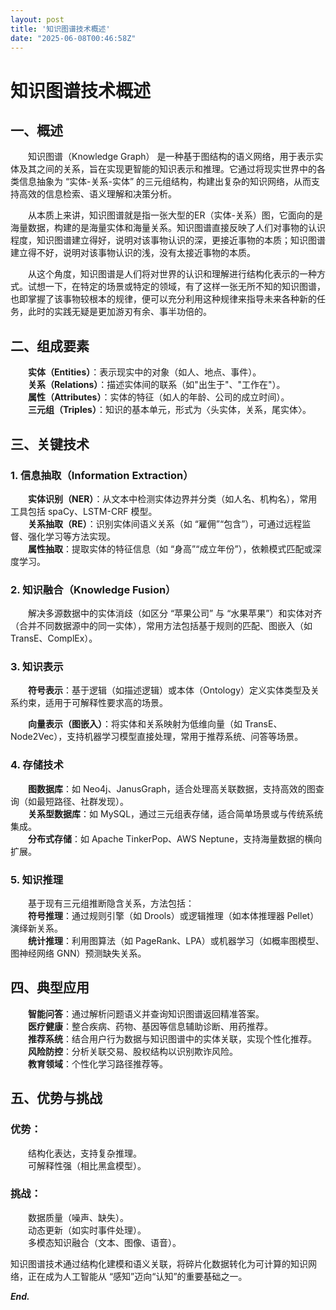```yaml
---
layout: post
title: '知识图谱技术概述'
date: "2025-06-08T00:46:58Z"
---
```

知识图谱技术概述
========

一、概述
----

  知识图谱（Knowledge Graph） 是一种基于图结构的语义网络，用于表示实体及其之间的关系，旨在实现更智能的知识表示和推理。它通过将现实世界中的各类信息抽象为 “实体-关系-实体” 的三元组结构，构建出复杂的知识网络，从而支持高效的信息检索、语义理解和决策分析。

  从本质上来讲，知识图谱就是指一张大型的ER（实体-关系）图，它面向的是海量数据，构建的是海量实体和海量关系。知识图谱直接反映了人们对事物的认识程度，知识图谱建立得好，说明对该事物认识的深，更接近事物的本质；知识图谱建立得不好，说明对该事物认识的浅，没有太接近事物的本质。

  从这个角度，知识图谱是人们将对世界的认识和理解进行结构化表示的一种方式。试想一下，在特定的场景或特定的领域，有了这样一张无所不知的知识图谱，也即掌握了该事物较根本的规律，便可以充分利用这种规律来指导未来各种新的任务，此时的实践无疑是更加游刃有余、事半功倍的。

二、组成要素
------

  **实体（Entities）**：表示现实中的对象（如人、地点、事件）。  
  **关系（Relations）**：描述实体间的联系（如"出生于"、"工作在"）。  
  **属性（Attributes）**：实体的特征（如人的年龄、公司的成立时间）。  
  **三元组（Triples）**：知识的基本单元，形式为〈头实体，关系，尾实体〉。

三、关键技术
------

### 1\. 信息抽取（Information Extraction）

  **实体识别（NER）**：从文本中检测实体边界并分类（如人名、机构名），常用工具包括 spaCy、LSTM-CRF 模型。  
  **关系抽取（RE）**：识别实体间语义关系（如 “雇佣”“包含”），可通过远程监督、强化学习等方法实现。  
  **属性抽取**：提取实体的特征信息（如 “身高”“成立年份”），依赖模式匹配或深度学习。

### 2\. 知识融合（Knowledge Fusion）

  解决多源数据中的实体消歧（如区分 “苹果公司” 与 “水果苹果”）和实体对齐（合并不同数据源中的同一实体），常用方法包括基于规则的匹配、图嵌入（如 TransE、ComplEx）。

### 3\. 知识表示

  **符号表示**：基于逻辑（如描述逻辑）或本体（Ontology）定义实体类型及关系约束，适用于可解释性要求高的场景。

  **向量表示（图嵌入）**：将实体和关系映射为低维向量（如 TransE、Node2Vec），支持机器学习模型直接处理，常用于推荐系统、问答等场景。

### 4\. 存储技术

  **图数据库**：如 Neo4j、JanusGraph，适合处理高关联数据，支持高效的图查询（如最短路径、社群发现）。  
  **关系型数据库**：如 MySQL，通过三元组表存储，适合简单场景或与传统系统集成。  
  **分布式存储**：如 Apache TinkerPop、AWS Neptune，支持海量数据的横向扩展。

### 5\. 知识推理

  基于现有三元组推断隐含关系，方法包括：  
  **符号推理**：通过规则引擎（如 Drools）或逻辑推理（如本体推理器 Pellet）演绎新关系。  
  **统计推理**：利用图算法（如 PageRank、LPA）或机器学习（如概率图模型、图神经网络 GNN）预测缺失关系。

四、典型应用
------

  **智能问答**：通过解析问题语义并查询知识图谱返回精准答案。  
  **医疗健康**：整合疾病、药物、基因等信息辅助诊断、用药推荐。  
  **推荐系统**：结合用户行为数据与知识图谱中的实体关联，实现个性化推荐。  
  **风险防控**：分析关联交易、股权结构以识别欺诈风险。  
  **教育领域**：个性化学习路径推荐等。

五、优势与挑战
-------

### 优势：

  结构化表达，支持复杂推理。  
  可解释性强（相比黑盒模型）。

### 挑战：

  数据质量（噪声、缺失）。  
  动态更新（如实时事件处理）。  
  多模态知识融合（文本、图像、语音）。

  

知识图谱技术通过结构化建模和语义关联，将碎片化数据转化为可计算的知识网络，正在成为人工智能从 “感知”迈向“认知”的重要基础之一。

  
  

_**End.**_